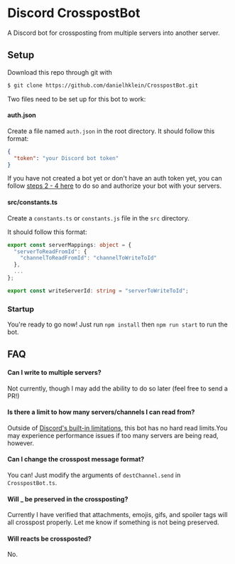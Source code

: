 # Discord CrosspostBot

A Discord bot for crossposting from multiple servers into 
another server.

## Setup

Download this repo through git with

```bash
$ git clone https://github.com/danielhklein/CrosspostBot.git
```

Two files need to be set up for this bot to work:

#### auth.json

Create a file named `auth.json` in the root directory. 
It should follow this format:

```json
{
  "token": "your Discord bot token"
}
```

If you have not created a bot yet or don't have an auth token
yet, you can follow 
[steps 2 - 4 here](https://www.digitaltrends.com/gaming/how-to-make-a-discord-bot/)
to do so and authorize your bot with your servers.

#### src/constants.ts

Create a `constants.ts` or `constants.js` file in the `src` directory.

It should follow this format:

```typescript
export const serverMappings: object = {
  "serverToReadFromId": {
    "channelToReadFromId": "channelToWriteToId"
  },
  ...
};

export const writeServerId: string = "serverToWriteToId";

```

### Startup

You're ready to go now! Just run `npm install` then `npm run start` to run the bot.

## FAQ

#### Can I write to multiple servers?

Not currently, though I may add the ability to do so later (feel free to send a PR!)

#### Is there a limit to how many servers/channels I can read from?

Outside of [Discord's built-in limitations](https://discordia.me/server-limits), 
this bot has no hard read limits.You may experience performance issues if too
many servers are being read, however.

#### Can I change the crosspost message format?

You can! Just modify the arguments of `destChannel.send` in `CrosspostBot.ts`.

#### Will _ be preserved in the crossposting?

Currently I have verified that attachments, emojis, gifs, and spoiler tags
will all crosspost properly. Let me know if something is not being preserved.

#### Will reacts be crossposted?

No.
